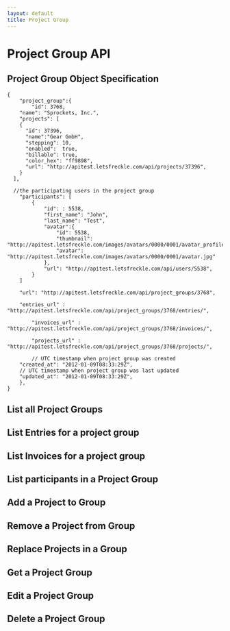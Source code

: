 ```yaml
---
layout: default
title: Project Group
---
```


# Project Group API

## Project Group Object Specification
	{
		"project_group":{
			"id": 3768,
    	"name": "Sprockets, Inc.",
    	"projects": [
        {
          "id": 37396,
          "name":"Gear GmbH",
          "stepping": 10,
          "enabled":  true,
          "billable": true,
          "color_hex": "ff9898",
          "url": "http://apitest.letsfreckle.com/api/projects/37396",
        }
      ],

      //the participating users in the project group
	    "participants": [
	    	{
		    	"id": : 5538,
		    	"first_name": "John",
		    	"last_name": "Test",
		    	"avatar":{
		    		"id": 5538,
		    		"thumbnail": "http://apitest.letsfreckle.com/images/avatars/0000/0001/avatar_profile.jpg",
	  				"avatar": "http://apitest.letsfreckle.com/images/avatars/0000/0001/avatar.jpg"
		    	},
		    	"url": "http://apitest.letsfreckle.com/api/users/5538",
		    }
	    ]

	  	"url": "http://apitest.letsfreckle.com/api/project_groups/3768",

	  	"entries_url" : "http://apitest.letsfreckle.com/api/project_groups/3768/entries/",

			"invoices_url" : "http://apitest.letsfreckle.com/api/project_groups/3768/invoices/",

			"projects_url" : "http://apitest.letsfreckle.com/api/project_groups/3768/projects/",

			// UTC timestamp when project group was created
	    "created_at": "2012-01-09T08:33:29Z",
	    // UTC timestamp when project group was last updated
	    "updated_at": "2012-01-09T08:33:29Z",
		},
	}

## List all Project Groups
## List Entries for a project group
## List Invoices for a project group
## List participants in a Project Group
## Add a Project to Group
## Remove a Project from Group
## Replace Projects in a Group
## Get a Project Group
## Edit a Project Group
## Delete a Project Group